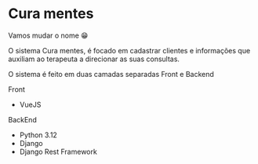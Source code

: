 # Cura mentes

Vamos mudar o nome 😁

O sistema Cura mentes, é focado em cadastrar clientes e informações que auxiliam ao terapeuta a direcionar as suas
consultas.

O sistema é feito em duas camadas separadas Front e Backend

Front
* VueJS

BackEnd
* Python 3.12
* Django
* Django Rest Framework
